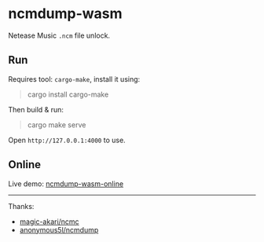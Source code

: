 # ncmdump-wasm

Netease Music `.ncm` file unlock.

## Run

Requires tool: `cargo-make`, install it using:
> cargo install cargo-make

Then build & run:
> cargo make serve

Open `http://127.0.0.1:4000` to use.

## Online

Live demo: [ncmdump-wasm-online](https://starccy.github.io/ncmdump-wasm)

----

Thanks:
* [magic-akari/ncmc](https://github.com/magic-akari/ncmc)
* [anonymous5l/ncmdump](https://github.com/anonymous5l/ncmdump)
